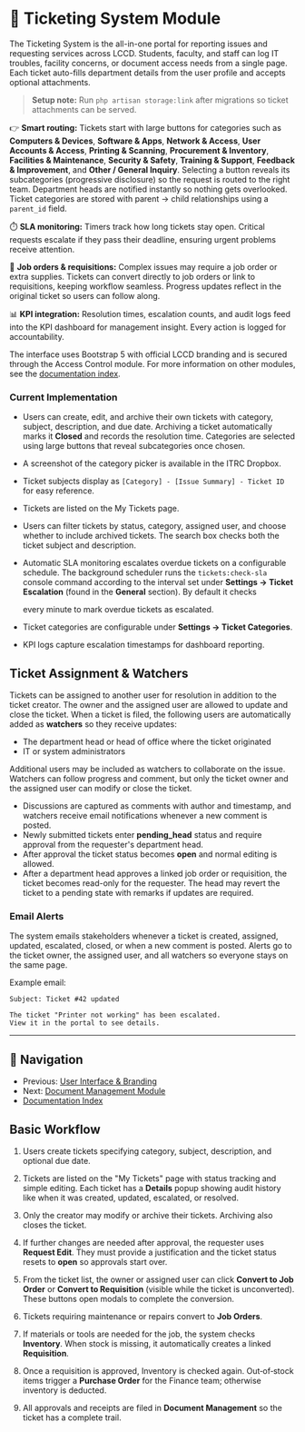 # 🎫 Ticketing System Module

The Ticketing System is the all-in-one portal for reporting issues and requesting services across LCCD. Students, faculty, and staff can log IT troubles, facility concerns, or document access needs from a single page. Each ticket auto-fills department details from the user profile and accepts optional attachments.

> **Setup note:** Run `php artisan storage:link` after migrations so ticket attachments can be served.

👉 **Smart routing:** Tickets start with large buttons for categories such as **Computers & Devices**, **Software & Apps**, **Network & Access**, **User Accounts & Access**, **Printing & Scanning**, **Procurement & Inventory**, **Facilities & Maintenance**, **Security & Safety**, **Training & Support**, **Feedback & Improvement**, and **Other / General Inquiry**. Selecting a button reveals its subcategories (progressive disclosure) so the request is routed to the right team. Department heads are notified instantly so nothing gets overlooked. Ticket categories are stored with parent → child relationships using a `parent_id` field.

⏱️ **SLA monitoring:** Timers track how long tickets stay open. Critical requests escalate if they pass their deadline, ensuring urgent problems receive attention.

🔗 **Job orders & requisitions:** Complex issues may require a job order or extra supplies. Tickets can convert directly to job orders or link to requisitions, keeping workflow seamless. Progress updates reflect in the original ticket so users can follow along.

📊 **KPI integration:** Resolution times, escalation counts, and audit logs feed into the KPI dashboard for management insight. Every action is logged for accountability.

The interface uses Bootstrap 5 with official LCCD branding and is secured through the Access Control module. For more information on other modules, see the [documentation index](README.md).
### Current Implementation
 - Users can create, edit, and archive their own tickets with category, subject, description, and due date. Archiving a ticket automatically marks it **Closed** and records the resolution time. Categories are selected using large buttons that reveal subcategories once chosen.
- A screenshot of the category picker is available in the ITRC Dropbox.

- Ticket subjects display as `[Category] - [Issue Summary] - Ticket ID` for easy reference.
- Tickets are listed on the My Tickets page.
- Users can filter tickets by status, category, assigned user, and choose whether to include archived tickets. The search box checks both the ticket subject and description.
- Automatic SLA monitoring escalates overdue tickets on a configurable schedule.
  The background scheduler runs the `tickets:check-sla` console command according
  to the interval set under **Settings → Ticket Escalation** (found in the **General** section). By default it checks

  every minute to mark overdue tickets as escalated.
- Ticket categories are configurable under **Settings → Ticket Categories**.
- KPI logs capture escalation timestamps for dashboard reporting.

## Ticket Assignment & Watchers
Tickets can be assigned to another user for resolution in addition to the ticket creator. The owner and the assigned user are allowed to update and close the ticket. When a ticket is filed, the following users are automatically added as **watchers** so they receive updates:

- The department head or head of office where the ticket originated
- IT or system administrators

Additional users may be included as watchers to collaborate on the issue. Watchers can follow progress and comment, but only the ticket owner and the assigned user can modify or close the ticket.
- Discussions are captured as comments with author and timestamp, and watchers
  receive email notifications whenever a new comment is posted.
- Newly submitted tickets enter **pending_head** status and require approval from the requester's department head.
- After approval the ticket status becomes **open** and normal editing is allowed.
- After a department head approves a linked job order or requisition,
  the ticket becomes read-only for the requester. The head may revert the
  ticket to a pending state with remarks if updates are required.

### Email Alerts
The system emails stakeholders whenever a ticket is created, assigned, updated, escalated, closed, or when a new comment is posted. Alerts go to the ticket owner, the assigned user, and all watchers so everyone stays on the same page.

Example email:

```
Subject: Ticket #42 updated

The ticket "Printer not working" has been escalated.
View it in the portal to see details.
```
---
## 🚀 Navigation
- Previous: [User Interface & Branding](user-interface-branding.md)
- Next: [Document Management Module](document-management-module.md)
- [Documentation Index](README.md)

## Basic Workflow

1. Users create tickets specifying category, subject, description, and optional due date.
2. Tickets are listed on the "My Tickets" page with status tracking and simple editing.
   Each ticket has a **Details** popup showing audit history like when it was created, updated, escalated, or resolved.
3. Only the creator may modify or archive their tickets. Archiving also closes the ticket.
4. If further changes are needed after approval, the requester uses **Request Edit**.
   They must provide a justification and the ticket status resets to **open** so approvals start over.

5. From the ticket list, the owner or assigned user can click **Convert to Job Order** or **Convert to Requisition** (visible while the ticket is unconverted). These buttons open modals to complete the conversion.
6. Tickets requiring maintenance or repairs convert to **Job Orders**.
7. If materials or tools are needed for the job, the system checks **Inventory**. When stock is missing, it automatically creates a linked **Requisition**.
8. Once a requisition is approved, Inventory is checked again. Out‑of‑stock items trigger a **Purchase Order** for the Finance team; otherwise inventory is deducted.
9. All approvals and receipts are filed in **Document Management** so the ticket has a complete trail.
